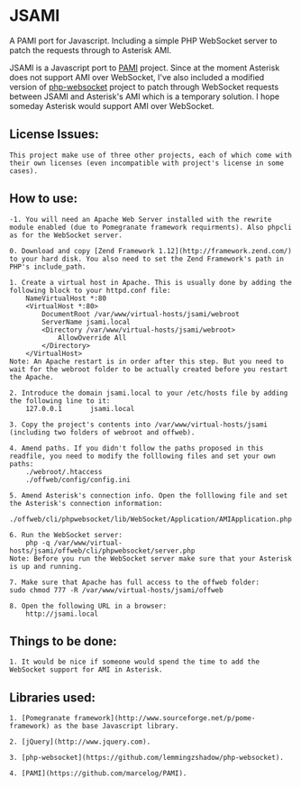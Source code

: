 JSAMI
=====

A PAMI port for Javascript. Including a simple PHP WebSocket server to patch the requests through to Asterisk AMI.

JSAMI is a Javascript port to [PAMI](https://github.com/marcelog/PAMI) project. Since at the moment Asterisk does not
support AMI over WebSocket, I've also included a modified version of [php-websocket](https://github.com/lemmingzshadow/php-websocket)
project to patch through WebSocket requests between JSAMI and Asterisk's AMI which is a temporary solution. I hope someday
Asterisk would support AMI over WebSocket.

License Issues:
---------------

	This project make use of three other projects, each of which come with their own licenses (even incompatible with project's license in some cases).

How to use:
-----------

	-1. You will need an Apache Web Server installed with the rewrite module enabled (due to Pomegranate framework requirments). Also phpcli as for the WebSocket server.
	
	0. Download and copy [Zend Framework 1.12](http://framework.zend.com/) to your hard disk. You also need to set the Zend Framework's path in PHP's include_path.
	
	1. Create a virtual host in Apache. This is usually done by adding the following block to your httpd.conf file:
		NameVirtualHost *:80
		<VirtualHost *:80>
			DocumentRoot /var/www/virtual-hosts/jsami/webroot
			ServerName jsami.local
			<Directory /var/www/virtual-hosts/jsami/webroot>
				AllowOverride All
			</Directory>
		</VirtualHost>
	Note: An Apache restart is in order after this step. But you need to wait for the webroot folder to be actually created before you restart the Apache.

	2. Introduce the domain jsami.local to your /etc/hosts file by adding the following line to it:
		127.0.0.1       jsami.local

	3. Copy the project's contents into /var/www/virtual-hosts/jsami (including two folders of webroot and offweb).

	4. Amend paths. If you didn't follow the paths proposed in this readfile, you need to modify the folllowing files and set your own paths:
		./webroot/.htaccess
		./offweb/config/config.ini

	5. Amend Asterisk's connection info. Open the folllowing file and set the Asterisk's connection information:
		./offweb/cli/phpwebsocket/lib/WebSocket/Application/AMIApplication.php

	6. Run the WebSocket server:
		php -q /var/www/virtual-hosts/jsami/offweb/cli/phpwebsocket/server.php
	Note: Before you run the WebSocket server make sure that your Asterisk is up and running.

	7. Make sure that Apache has full access to the offweb folder:
	sudo chmod 777 -R /var/www/virtual-hosts/jsami/offweb

	8. Open the following URL in a browser:
		http://jsami.local

Things to be done:
------------------

	1. It would be nice if someone would spend the time to add the WebSocket support for AMI in Asterisk.

Libraries used:
---------------

	1. [Pomegranate framework](http://www.sourceforge.net/p/pome-framework) as the base Javascript library.

	2. [jQuery](http://www.jquery.com).

	3. [php-websocket](https://github.com/lemmingzshadow/php-websocket).

	4. [PAMI](https://github.com/marcelog/PAMI).